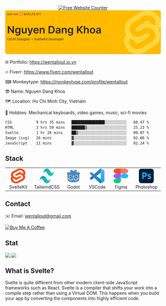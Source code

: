 <div align='center'><a href='https://www.websitecounterfree.com'><img src='https://www.websitecounterfree.com/c.php?d=9&id=47909&s=1' border='0' alt='Free Website Counter'></a><br / ><small><a href='https://www.websitecounterfree.com' title="Free Website Counter"></a></small></div>
<img src="./images/github-banner.svg" />

🌐 Portfolio: https://wentallout.io.vn

🔥 Fiverr: https://www.fiverr.com/wentallout

⌨ Monkeytype: https://monkeytype.com/profile/wentallout

😎 Name: Nguyen Dang Khoa

🗺 Location: Ho Chi Minh City, Vietnam

🏓 Hobbies: Mechanical keyboards, video games, music, sci-fi movies

<!--START_SECTION:waka-->

```txt
CSS           9 hrs 35 mins   ███████████████░░░░░░░░░░   60.47 %
HTML          3 hrs 59 mins   ██████▒░░░░░░░░░░░░░░░░░░   25.23 %
Svelte        1 hr 26 mins    ██▒░░░░░░░░░░░░░░░░░░░░░░   09.07 %
Image (svg)   26 mins         ▓░░░░░░░░░░░░░░░░░░░░░░░░   02.80 %
JavaScript    21 mins         ▓░░░░░░░░░░░░░░░░░░░░░░░░   02.24 %
```

<!--END_SECTION:waka-->


## Stack

<table>
  <tr>
    <td align="center" width="96">
        <img src="./images/svelte.svg" width="48" height="48" />
      <br>SvelteKit
    </td>
      <td align="center" width="96">
        <img src="./images/tailwind.svg" width="48" height="48" />
      <br>TailwindCSS
    </td>
    <td align="center" width="96">
        <img src="./images/godot.svg" width="48" height="48" />
      <br>Godot
    </td>
     <td align="center" width="96">
        <img src="./images/vscode.svg" width="48" height="48" />
      <br>VSCode
    </td>
    <td align="center" width="96">
        <img src="./images/figma.svg" width="48" height="48" />
      <br>Figma
    </td>
    <td align="center" width="96">
        <img src="./images/photoshop.svg" width="48" height="48" />
      <br>Photoshop
    </td>
  </tr>
</table>

## Contact

✉️ Email: wentallout@gmail.com

<a href="https://www.buymeacoffee.com/wentallout" target="_blank"><img src="https://cdn.buymeacoffee.com/buttons/default-orange.png" alt="Buy Me A Coffee" height="41" width="174"></a>

## Stat

<a href="https://github.com/wentallout">
  <img height=200 align="center" src="https://github-readme-stats.vercel.app/api?username=wentallout&amp;theme=dracula&bg_color=00000000" />
</a>
<a href="https://github.com/wentallout">
  <img height=200 align="center" src="https://github-readme-stats.vercel.app/api/top-langs?username=wentallout&layout=compact&langs_count=8&card_width=320&theme=dracula&bg_color=00000000" />
</a>

## What is Svelte?

Svelte is quite different from other modern client-side JavaScript frameworks such as React. Svelte is a compiler that shifts your work into a compile step rather than using a Virtual DOM. This happens when you build your app by converting the components into highly efficient code.





